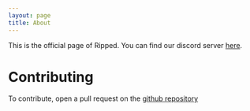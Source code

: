 ```yaml
---
layout: page
title: About
---
```


This is the official page of Ripped. You can find our discord server [here](https://discord.gg/4bnxYvj).

# Contributing

To contribute, open a pull request on the [github repository](https://github.com/ripped1/ripped1.github.io)
